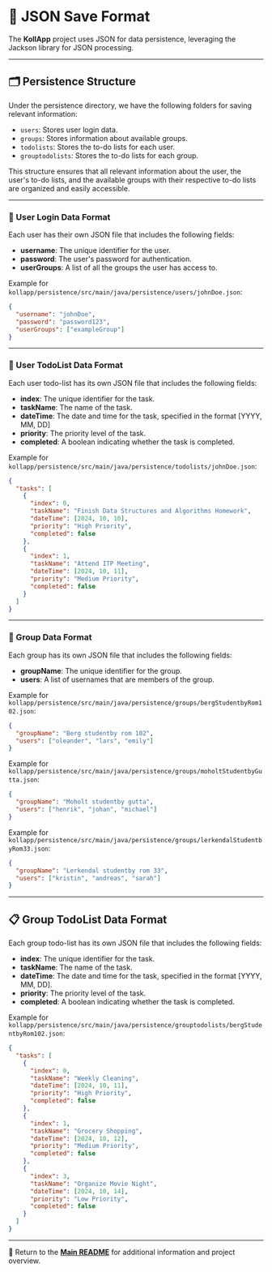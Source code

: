 
# 📂 JSON Save Format

The **KollApp** project uses JSON for data persistence, leveraging the Jackson library for JSON processing.

---

## 🗂️ Persistence Structure

Under the persistence directory, we have the following folders for saving relevant information:

- `users`: Stores user login data.
- `groups`: Stores information about available groups.
- `todolists`: Stores the to-do lists for each user.
- `grouptodolists`: Stores the to-do lists for each group.

This structure ensures that all relevant information about the user, the user's to-do lists, and the available groups with their respective to-do lists are organized and easily accessible.

---

### 👤 User Login Data Format

Each user has their own JSON file that includes the following fields:

- **username**: The unique identifier for the user.
- **password**: The user's password for authentication.
- **userGroups**: A list of all the groups the user has access to.

Example for `kollapp/persistence/src/main/java/persistence/users/johnDoe.json`:


```json
{
  "username": "johnDoe",
  "password": "password123",
  "userGroups": ["exampleGroup"]
}
```

---

### 📝 User TodoList Data Format

Each user todo-list has its own JSON file that includes the following fields:

- **index**: The unique identifier for the task.
- **taskName**: The name of the task.
- **dateTime**: The date and time for the task, specified in the format [YYYY, MM, DD]
- **priority**: The priority level of the task.
- **completed**: A boolean indicating whether the task is completed.

Example for `kollapp/persistence/src/main/java/persistence/todolists/johnDoe.json`:

```json
{
  "tasks": [
    {
      "index": 0,
      "taskName": "Finish Data Structures and Algorithms Homework",
      "dateTime": [2024, 10, 10],
      "priority": "High Priority",
      "completed": false
    },
    {
      "index": 1,
      "taskName": "Attend ITP Meeting",
      "dateTime": [2024, 10, 11],
      "priority": "Medium Priority",
      "completed": false
    }
  ]
}
```

---

### 👥 Group Data Format

Each group has its own JSON file that includes the following fields:

- **groupName**: The unique identifier for the group.
- **users**: A list of usernames that are members of the group.

Example for `kollapp/persistence/src/main/java/persistence/groups/bergStudentbyRom102.json`:

```json
{
  "groupName": "Berg studentby rom 102",
  "users": ["oleander", "lars", "emily"]
}
```

Example for `kollapp/persistence/src/main/java/persistence/groups/moholtStudentbyGutta.json`:

```json
{
  "groupName": "Moholt studentby gutta",
  "users": ["henrik", "johan", "michael"]
}
```

Example for `kollapp/persistence/src/main/java/persistence/groups/lerkendalStudentbyRom33.json`:

```json
{
  "groupName": "Lerkendal studentby rom 33",
  "users": ["kristin", "andreas", "sarah"]
}
```

---

## 📋 Group TodoList Data Format

Each group todo-list has its own JSON file that includes the following fields:

- **index**: The unique identifier for the task.
- **taskName**: The name of the task.
- **dateTime**: The date and time for the task, specified in the format [YYYY, MM, DD].
- **priority**: The priority level of the task.
- **completed**: A boolean indicating whether the task is completed.

Example for `kollapp/persistence/src/main/java/persistence/grouptodolists/bergStudentbyRom102.json`:

```json
{
  "tasks": [
    {
      "index": 0,
      "taskName": "Weekly Cleaning",
      "dateTime": [2024, 10, 11],
      "priority": "High Priority",
      "completed": false
    },
    {
      "index": 1,
      "taskName": "Grocery Shopping",
      "dateTime": [2024, 10, 12],
      "priority": "Medium Priority",
      "completed": false
    },
    {
      "index": 3,
      "taskName": "Organize Movie Night",
      "dateTime": [2024, 10, 14],
      "priority": "Low Priority",
      "completed": false
    }
  ]
}
```

---

📖 Return to the **[Main README](../readme.md)** for additional information and project overview.